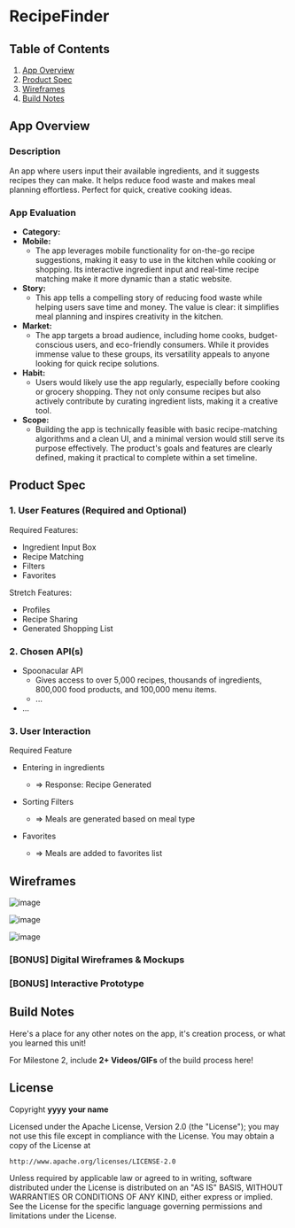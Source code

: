 # RecipeFinder

## Table of Contents

1. [App Overview](#App-Overview)
1. [Product Spec](#Product-Spec)
1. [Wireframes](#Wireframes)
1. [Build Notes](#Build-Notes)

## App Overview

### Description 

An app where users input their available ingredients, and it suggests recipes they can make. It helps reduce food waste and makes meal planning effortless. Perfect for quick, creative cooking ideas.

### App Evaluation

<!-- Evaluation of your app across the following attributes -->

- **Category:**
- **Mobile:**
    * The app leverages mobile functionality for on-the-go recipe suggestions, making it easy to use in the kitchen while cooking or shopping. Its interactive ingredient input and real-time recipe matching make it more dynamic than a static website.
- **Story:**
    * This app tells a compelling story of reducing food waste while helping users save time and money. The value is clear: it simplifies meal planning and inspires creativity in the kitchen.
- **Market:**
    * The app targets a broad audience, including home cooks, budget-conscious users, and eco-friendly consumers. While it provides immense value to these groups, its versatility appeals to anyone looking for quick recipe solutions.
- **Habit:**
    * Users would likely use the app regularly, especially before cooking or grocery shopping. They not only consume recipes but also actively contribute by curating ingredient lists, making it a creative tool.
- **Scope:**
    * Building the app is technically feasible with basic recipe-matching algorithms and a clean UI, and a minimal version would still serve its purpose effectively. The product's goals and features are clearly defined, making it practical to complete within a set timeline.

## Product Spec

### 1. User Features (Required and Optional)

Required Features:

- Ingredient Input Box
- Recipe Matching
- Filters
- Favorites

Stretch Features:

- Profiles
- Recipe Sharing
- Generated Shopping List

### 2. Chosen API(s)

- Spoonacular API
  - Gives access to over 5,000 recipes, thousands of ingredients, 800,000 food products, and 100,000 menu items.
  - ...
- ...

### 3. User Interaction

Required Feature

- Entering in ingredients
  - => Response: Recipe Generated
  
- Sorting Filters
  - => Meals are generated based on meal type

- Favorites
  - => Meals are added to favorites list

## Wireframes

![image](https://github.com/user-attachments/assets/bf5e7a61-1d68-4770-b2df-d7c798934591)

![image](https://github.com/user-attachments/assets/e2a944cb-e89a-4971-be89-b16464cd56f2)

![image](https://github.com/user-attachments/assets/05ad4036-1915-4bcd-b7dc-9e4bd514b0f9)


### [BONUS] Digital Wireframes & Mockups

### [BONUS] Interactive Prototype

## Build Notes

Here's a place for any other notes on the app, it's creation 
process, or what you learned this unit!  

For Milestone 2, include **2+ Videos/GIFs** of the build process here!

## License

Copyright **yyyy** **your name**

Licensed under the Apache License, Version 2.0 (the "License");
you may not use this file except in compliance with the License.
You may obtain a copy of the License at

    http://www.apache.org/licenses/LICENSE-2.0

Unless required by applicable law or agreed to in writing, software
distributed under the License is distributed on an "AS IS" BASIS,
WITHOUT WARRANTIES OR CONDITIONS OF ANY KIND, either express or implied.
See the License for the specific language governing permissions and
limitations under the License.
